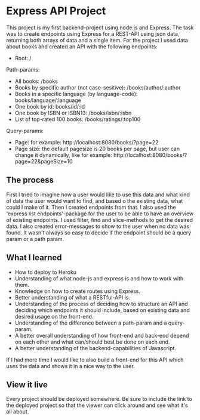 # Express API Project

This project is my first backend-project using node.js and Express. The task was to create endpoints using Express for a REST-API using json data, returning both arrays of data and a single item.
For the project I used data about books and created an API with the following endpoints:

* Root: /

Path-params:
* All books: /books
* Books by specific author (not case-sesitive): /books/author/:author
* Books in a specific language (by language-code): books/language/:language
* One book by id: books/id/:id
* One book by ISBN or ISBN13: /books/isbn/:isbn
* List of top-rated 100 books: /books/ratings/:top100

Query-params:
* Page: for example: http://localhost:8080/books/?page=22
* Page size: the default pagesize is 20 books per page, but user can change it dynamically, like for example: http://localhost:8080/books/?page=22&pageSize=10


## The process

First I tried to imagine how a user would like to use this data and what kind of data the user would want to find, and based o the existing data, what could I make of it. Then I created endpoints from that. I also used the 'express list endpoints'-package for the user to be able to have an overview of existing endpoints. I used filter, find and slice-methods to get the desired data. I also created error-messages to show to the user when no data was found.
It wasn't always so easy to decide if the endpoint should be a query param or a path param.

## What I learned
- How to deploy to Heroku
- Understanding of what node-js and express is and how to work with them.
- Knowledge on how to create routes using Express.
- Better understanding of what a RESTful-API is.
- Understanding of the process of deciding how to structure an API and deciding which endpoints it should include, based on existing data and desired usage on the front-end.
- Understanding of the difference between a path-param and a query-param.
- A better overall understanding of how front-end and back-end depend on each other and what can/should best be done on each end.
- A better understanding of the backend-capabilities of Javascript.

If I had more time I would like to also build a front-end for this API which uses the data and shows it in a nice way to the user. 

## View it live

Every project should be deployed somewhere. Be sure to include the link to the deployed project so that the viewer can click around and see what it's all about.

